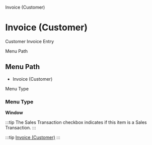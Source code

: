 
Invoice (Customer)
# Invoice (Customer)


Customer Invoice Entry

Menu Path
## Menu Path



- Invoice (Customer)

Menu Type
### Menu Type

**Window**

:::tip
The Sales Transaction checkbox indicates if this item is a Sales Transaction.
:::

:::tip
[Invoice (Customer)](functional-guide/window/window-invoice-customer.md)
:::